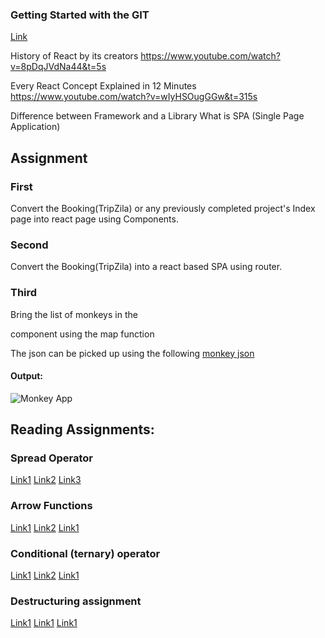 ### Getting Started with the GIT
[Link](https://www.freecodecamp.org/news/practical-git-and-git-workflows/)

History of React by its creators
https://www.youtube.com/watch?v=8pDqJVdNa44&t=5s

Every React Concept Explained in 12 Minutes
https://www.youtube.com/watch?v=wIyHSOugGGw&t=315s


Difference between Framework and a Library
What is SPA (Single Page Application)


## Assignment 

### First
Convert the Booking(TripZila) or any previously completed project's Index page into react page using Components. 
### Second
Convert the Booking(TripZila) into a react based SPA using router.
### Third
Bring the list of monkeys in the <Main/> component using the map function

The json can be picked up using the following [monkey json](https://raw.githubusercontent.com/jamesmontemagno/app-monkeys/master/MonkeysApp/monkeydata.json)
#### Output: 
![Monkey App]()

## Reading Assignments:

### Spread Operator
[Link1](https://www.freecodecamp.org/news/javascript-spread-and-rest-operators/)
[Link2](https://www.w3schools.com/react/react_es6_spread.asp)
[Link3](https://developer.mozilla.org/en-US/docs/Web/JavaScript/Reference/Operators/Spread_syntax)

### Arrow Functions
[Link1](https://developer.mozilla.org/en-US/docs/Web/JavaScript/Reference/Functions/Arrow_functions
)
[Link2](https://www.w3schools.com/js/js_arrow_function.asp)
[Link1](https://www.freecodecamp.org/news/javascript-arrow-functions-in-depth/)

###  Conditional (ternary) operator   
[Link1](https://developer.mozilla.org/en-US/docs/Web/JavaScript/Reference/Operators/Conditional_operator)
[Link2](https://www.w3schools.com/react/react_es6_ternary.asp)
[Link1](https://www.freecodecamp.org/news/the-ternary-operator-in-javascript/)

### Destructuring assignment
[Link1](https://developer.mozilla.org/en-US/docs/Web/JavaScript/Reference/Operators/Destructuring_assignment)
[Link1](https://www.w3schools.com/react/react_es6_destructuring.asp)
[Link1](https://www.freecodecamp.org/news/array-vs-object-destructuring-in-javascript/)

